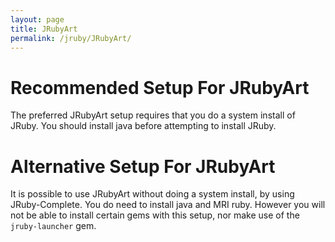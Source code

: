 ```yaml
---
layout: page
title: JRubyArt
permalink: /jruby/JRubyArt/
---
```


# Recommended Setup For JRubyArt

The preferred JRubyArt setup requires that you do a system install of JRuby. You should install java before attempting to install JRuby.

# Alternative Setup For JRubyArt

It is possible to use JRubyArt without doing a system install, by using JRuby-Complete. You do need to install java and MRI ruby. However you will not be able to install certain gems with this setup, nor make use of the `jruby-launcher` gem.
